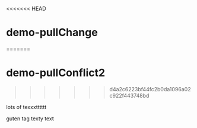 <<<<<<< HEAD
# demo-pullChange
=======
# demo-pullConflict2
>>>>>>> d4a2c6223bf44fc2b0da1096a02c922f443748bd

lots of texxxtttttt

guten tag texty text

